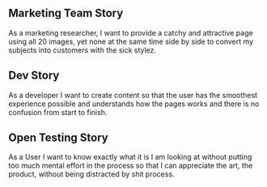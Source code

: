 ## Marketing Team Story
As a marketing researcher, I want to provide a catchy and attractive page using all 20 images, yet none at the same time side by side to convert my subjects into customers with the sick stylez.

## Dev Story
As a developer I want to create content so that the user has the smoothest experience possible and understands how the pages works and there is no confusion from start to finish.

## Open Testing Story
As a User I want to know exactly what it is I am looking at without putting too much mental effort in the process so that I can appreciate the art, the product, without being distracted by shit process.
